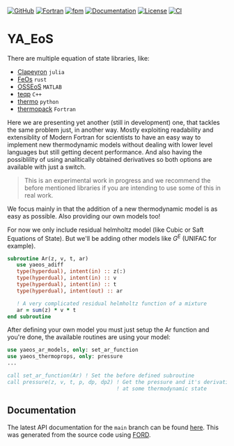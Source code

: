 [![GitHub](https://img.shields.io/badge/GitHub-fedebenelli-blue.svg?style=social&logo=github)](https://github.com/fedebenelli) [![Fortran](https://img.shields.io/badge/Fortran-734f96?logo=fortran&style=flat)](https://fortran-lang.org) [![fpm](https://img.shields.io/badge/fpm-Fortran_package_manager-734f96)](https://fpm.fortran-lang.org) [![Documentation](https://img.shields.io/badge/ford-Documentation%20-blueviolet.svg)](https://fedebenelli.github.io/yaeos/) [![License](https://img.shields.io/github/license/fedebenelli/yaeos?color=green)](https://github.com/fedebenelli/yaeos/blob/main/LICENSE) [![CI](https://github.com/fedebenelli/yaeos/actions/workflows/CI.yml/badge.svg)](https://github.com/fedebenelli/yaeos/actions/workflows/CI.yml)

# YA_EoS
There are multiple equation of state libraries, like:

- [Clapeyron](https://github.com/ClapeyronThermo/Clapeyron.jl) `julia`
- [FeOs](https://github.com/feos-org/feos) `rust`
- [OSSEoS](https://hpp.uva.es/open-source-software-eos/) `MATLAB`
- [teqp](https://github.com/usnistgov/teqp) `C++`
- [thermo](https://github.com/CalebBell/thermo) `python`
- [thermopack](https://github.com/thermotools/thermopack) `Fortran`

Here we are presenting yet another (still in development) one, that tackles the
same problem just, in another way. Mostly exploiting readability and
extensiblity of Modern Fortran for scientists to have an easy way to implement
new thermodynamic models without dealing with lower level languages but still
getting decent performance. And also having the possiblility of using
analitically obtained derivatives so both options are available with just a 
switch.

> This is an experimental work in progress and we recommend the before
> mentioned libraries if you are intending to use some of this in real work.

We focus mainly in that the addition of a new thermodynamic model is as easy as
possible.
Also providing our own models too!

For now we only include residual helmholtz model (like Cubic or Saft Equations
of State). But we'll be adding other models like $G^E$ (UNIFAC for example).

```fortran
subroutine Ar(z, v, t, ar)
   use yaeos_adiff
   type(hyperdual), intent(in) :: z(:)
   type(hyperdual), intent(in) :: v
   type(hyperdual), intent(in) :: t
   type(hyperdual), intent(out) :: ar

   ! A very complicated residual helmholtz function of a mixture
   ar = sum(z) * v * t
end subroutine
```

After defining your own model you must just setup the Ar function and you're
done, the available routines are using your model:

```fortran
use yaeos_ar_models, only: set_ar_function
use yaeos_thermoprops, only: pressure
...

call set_ar_function(Ar) ! Set the before defined subroutine
call pressure(z, v, t, p, dp, dp2) ! Get the pressure and it's derivatives 
                                   ! at some thermodynamic state
```

## Documentation
The latest API documentation for the `main` branch can be found
[here](https://fedebenelli.github.io/yaeos). This was generated from the source
code using [FORD](https://github.com/Fortran-FOSS-Programmers/ford).
